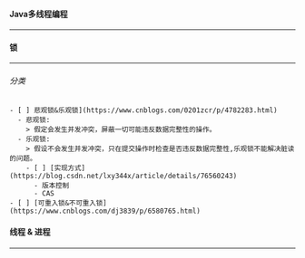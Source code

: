 #### Java多线程编程
----------------------------------------------------------------------------------------------------------

#### 锁
----------------------------------------------------------------------------------------------------------
  ###### 分类
    - [ ] 悲观锁&乐观锁](https://www.cnblogs.com/0201zcr/p/4782283.html)
      - 悲观锁:
        > 假定会发生并发冲突，屏蔽一切可能违反数据完整性的操作。
      - 乐观锁:
        > 假设不会发生并发冲突，只在提交操作时检查是否违反数据完整性,乐观锁不能解决脏读的问题。
        - [ ] [实现方式](https://blog.csdn.net/lxy344x/article/details/76560243)
          - 版本控制
          - CAS
    - [ ] [可重入锁&不可重入锁](https://www.cnblogs.com/dj3839/p/6580765.html)

#### 线程 & 进程
----------------------------------------------------------------------------------------------------------

